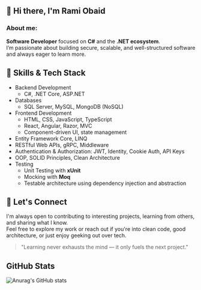 ## 👋 Hi there, I'm Rami Obaid

### About me:
**Software Developer** focused on **C#** and the **.NET ecosystem**.  
I’m passionate about building secure, scalable, and well-structured software and always eager to learn more.

## 🧰 Skills & Tech Stack
- Backend Development
  - C#, .NET Core, ASP.NET
- Databases
  - SQL Server, MySQL, MongoDB (NoSQL)
- Frontend Development
  - HTML, CSS, JavaScript, TypeScript
  - React, Angular, Razor, MVC
  - Component-driven UI, state management
- Entity Framework Core, LINQ
- RESTful Web APIs, gRPC, Middleware
- Authentication & Authorization: JWT, Identity, Cookie Auth, API Keys
- OOP, SOLID Principles, Clean Architecture
- Testing
  - Unit Testing with **xUnit**
  - Mocking with **Moq**
  - Testable architecture using dependency injection and abstraction

## 🤝 Let's Connect

I'm always open to contributing to interesting projects, learning from others, and sharing what I know.  
Feel free to explore my work or reach out if you're into clean code, good architecture, or just enjoy geeking out over tech.

> "Learning never exhausts the mind — it only fuels the next project."

## GitHub Stats
![Anurag's GitHub stats](https://github-readme-stats.vercel.app/api?username=RamiObaid92&show=prs_merged,prs_merged_percentage&show_icons=true&theme=tokyonight)
